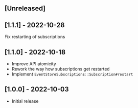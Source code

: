 ## [Unreleased]

## [1.1.1] - 2022-10-28

Fix restarting of subscriptions

## [1.1.0] - 2022-10-18

- Improve API atomicity
- Rework the way how subscriptions get restarted
- Implement `EventStoreSubscriptions::Subscription#restart`

## [1.0.0] - 2022-10-03

- Initial release

